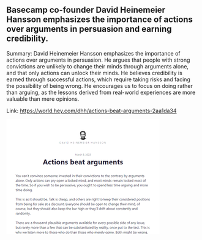 ## Basecamp co-founder David Heinemeier Hansson emphasizes the importance of actions over arguments in persuasion and earning credibility.
Summary: David Heinemeier Hansson emphasizes the importance of actions over arguments in persuasion. He argues that people with strong convictions are unlikely to change their minds through arguments alone, and that only actions can unlock their minds. He believes credibility is earned through successful actions, which require taking risks and facing the possibility of being wrong. He encourages us to focus on doing rather than arguing, as the lessons derived from real-world experiences are more valuable than mere opinions.

Link: https://world.hey.com/dhh/actions-beat-arguments-2aa1da34

<img src="/img/37dc9d8b-b331-4d6c-aa94-2374d2e5f1ba.png" width="400" />
<br/><br/>

